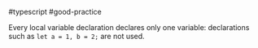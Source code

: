 #typescript #good-practice 

Every local variable declaration declares only one variable: declarations such as `let a = 1, b = 2;` are not used.